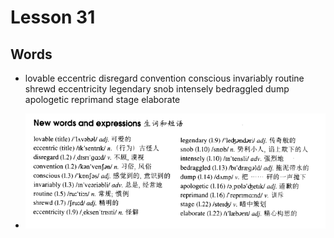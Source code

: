 # Lesson 31

## Words

- lovable eccentric disregard convention conscious invariably routine shrewd eccentricity legendary snob intensely bedraggled dump apologetic reprimand stage elaborate

- ![Words](../../../Images/Part3/04/words-31.png)
